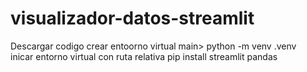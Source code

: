 # visualizador-datos-streamlit
Descargar codigo
crear entoorno virtual main> python -m venv .venv    
inicar entorno virtual con ruta relativa 
pip install streamlit pandas
